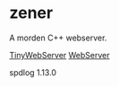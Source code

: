 # zener

A morden C++ webserver.

[TinyWebServer](https://github.com/qinguoyi/TinyWebServer)
[WebServer](https://github.com/markparticle/WebServer)

spdlog 1.13.0

